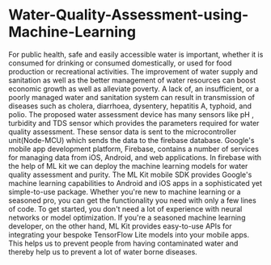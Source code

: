# Water-Quality-Assessment-using-Machine-Learning

For public health, safe and easily accessible water is important, whether it is consumed for
drinking or consumed domestically, or used for food production or recreational activities. The
improvement of water supply and sanitation as well as the better management of water
resources can boost economic growth as well as alleviate poverty.
A lack of, an insufficient, or a poorly managed water and sanitation system can result in
transmission of diseases such as cholera, diarrhoea, dysentery, hepatitis A, typhoid, and polio.
The proposed water assessment device has many sensors like pH , turbidity and TDS sensor
which provides the parameters required for water quality assessment.
These sensor data is sent to the microcontroller unit(Node-MCU) which sends the data to the
firebase database. Google's mobile app development platform, Firebase, contains a number of
services for managing data from iOS, Android, and web applications.
In firebase with the help of ML kit we can deploy the machine learning models for water quality
assessment and purity. The ML Kit mobile SDK provides Google's machine learning
capabilities to Android and iOS apps in a sophisticated yet simple-to-use package. Whether
you're new to machine learning or a seasoned pro, you can get the functionality you need with
only a few lines of code. To get started, you don't need a lot of experience with neural networks
or model optimization. If you're a seasoned machine learning developer, on the other hand, ML
Kit provides easy-to-use APIs for integrating your bespoke TensorFlow Lite models into your
mobile apps.
This helps us to prevent people from having contaminated water and thereby help us to prevent
a lot of water borne diseases.
